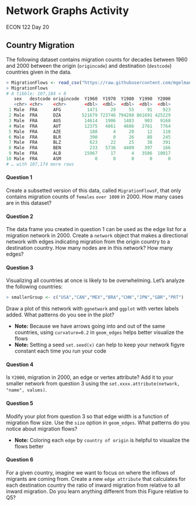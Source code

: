 Network Graphs Activity
================
ECON 122
Day 20

## Country Migration

The following dataset contains migration counts for decades between 1960
and 2000 between the origin (`origincode`) and destination (`destcode`)
countries given in the data.

``` r
> MigrationFlows <- read_csv("https://raw.githubusercontent.com/mgelman/data/master/MigrationFlows.csv")
> MigrationFlows
# A tibble: 107,184 × 8
   sex   destcode origincode  Y1960  Y1970  Y1980  Y1990  Y2000
   <chr> <chr>    <chr>       <dbl>  <dbl>  <dbl>  <dbl>  <dbl>
 1 Male  FRA      AFG          1471     29     55     91    923
 2 Male  FRA      DZA        521679 723746 794288 861691 425229
 3 Male  FRA      AUS         14614   1906   1483    903   9168
 4 Male  FRA      AUT         12375   4861   4686   2761   7764
 5 Male  FRA      AZE           188      4     20     12    118
 6 Male  FRA      BLR           390      0     26     88    245
 7 Male  FRA      BLZ           623     22     25     38    391
 8 Male  FRA      BEN           233   5736   4409    397    166
 9 Male  FRA      ALB         15967     17      4   3586  10017
10 Male  FRA      ASM             0      0      0      0      0
# … with 107,174 more rows
```

#### Question 1

Create a subsetted version of this data, called `MigrationFlowsF`, that
only contains migration counts of `females` `over 1000` in 2000. How
many cases are in this dataset?

#### Question 2

The data frame you created in question 1 can be used as the edge list
for a migration network in 2000. Create a `network` object that makes a
directional network with edges indicating migration from the origin
country to a destination country. How many nodes are in this network?
How many edges?

#### Question 3

Visualizing all countries at once is likely to be overwhelming. Let’s
analyze the following countries:

``` r
> smallerGroup <- c("USA","CAN","MEX","BRA","CHN","JPN","GBR","PRT")
```

Draw a plot of this network with `ggnetwork` and `ggplot` with vertex
labels added. What patterns do you see in the plot?

-   **Note:** Because we have arrows going into and out of the same
    countries, using `curvature=0.2` in `geom_edges` helps better
    visualize the flows
-   **Note:** Setting a seed `set.seed(x)` can help to keep your network
    figyre constant each time you run your code

#### Question 4

Is `Y2000`, migration in 2000, an edge or vertex attribute? Add it to
your smaller network from question 3 using the
`set.xxxx.attribute(network, "name", values)`.

#### Question 5

Modify your plot from question 3 so that edge width is a function of
migration flow size. Use the `size` option in `geom_edges`. What
patterns do you notice about migration flows?

-   **Note:** Coloring each `edge` by `country of origin` is helpful to
    visualize the flows better

#### Question 6

For a given country, imagine we want to focus on where the inflows of
migrants are coming from. Create a new `edge attribute` that calculates
for each destination country the ratio of inward migration from relative
to all inward migration. Do you learn anything different from this
Figure relative to Q5?
